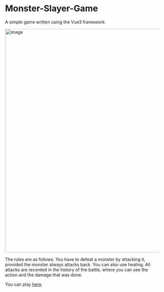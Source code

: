 # Monster-Slayer-Game
A simple game written using the Vue3 framework.

<img width="734" alt="image" src="https://user-images.githubusercontent.com/98894558/202115975-012639fa-22c3-41c7-985a-11b35b56730d.png">


The rules are as follows.
You have to defeat a monster by attacking it, provided the monster always attacks back. 
You can also use healing. 
All attacks are recorded in the history of the battle, where you can see the action and the damage that was done. 

You can play [here](https://kar-lina.github.io/Monster-Slayer-Game/).
